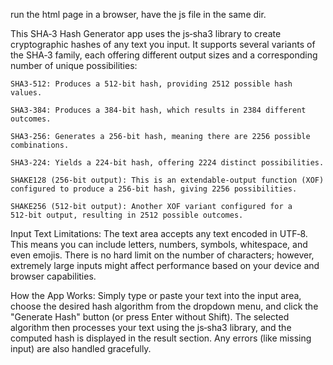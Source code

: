 run the html page in a browser, have the js file in the same dir. 




This SHA‑3 Hash Generator app uses the js‑sha3 library to create cryptographic hashes of any text you input. It supports several variants of the SHA‑3 family, each offering different output sizes and a corresponding number of unique possibilities:

    SHA3-512: Produces a 512‑bit hash, providing 2512 possible hash values.
    
    SHA3-384: Produces a 384‑bit hash, which results in 2384 different outcomes.
    
    SHA3-256: Generates a 256‑bit hash, meaning there are 2256 possible combinations.
    
    SHA3-224: Yields a 224‑bit hash, offering 2224 distinct possibilities.
    
    SHAKE128 (256‑bit output): This is an extendable‑output function (XOF) configured to produce a 256‑bit hash, giving 2256 possibilities.
    
    SHAKE256 (512‑bit output): Another XOF variant configured for a 512‑bit output, resulting in 2512 possible outcomes.

Input Text Limitations: The text area accepts any text encoded in UTF‑8. This means you can include letters, numbers, symbols, whitespace, and even emojis. There is no hard limit on the number of characters; however, extremely large inputs might affect performance based on your device and browser capabilities.

How the App Works: Simply type or paste your text into the input area, choose the desired hash algorithm from the dropdown menu, and click the "Generate Hash" button (or press Enter without Shift). The selected algorithm then processes your text using the js‑sha3 library, and the computed hash is displayed in the result section. Any errors (like missing input) are also handled gracefully.
